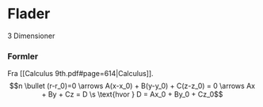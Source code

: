 # Flader
3 Dimensioner

### Formler
Fra [[Calculus 9th.pdf#page=614|Calculus]].
$$n \bullet (r-r_0)=0 \arrows A(x-x_0) + B(y-y_0) + C(z-z_0) = 0 \arrows Ax + By + Cz = D \s \text{hvor } D = Ax_0 + By_0 + Cz_0$$


